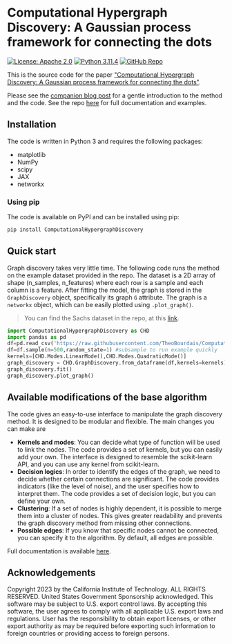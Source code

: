 
# Computational Hypergraph Discovery: A Gaussian process framework for connecting the dots

[![License: Apache 2.0](https://img.shields.io/badge/License-Apache_2.0-yellow.svg)](https://opensource.org/license/apache-2-0/)
[![Python 3.11.4](https://img.shields.io/badge/python-3.11.4-blue.svg)](https://www.python.org/downloads/release/python-3114/)
[![GitHub Repo](https://img.shields.io/badge/GitHub-Repo-red)](https://github.com/TheoBourdais/ComputationalHypergraphDiscovery)

This is the source code for the paper ["Computational Hypergraph Discovery: A Gaussian process framework for connecting the dots"](https://arxiv.org/abs/2311.17007). 

Please see the [companion blog post](https://theobourdais.github.io/posts/2023/11/CHD/) for a gentle introduction to the method and the code. See the repo [here](https://github.com/TheoBourdais/ComputationalHypergraphDiscovery) for full documentation and examples.


## Installation 

The code is written in Python 3 and requires the following packages:
- matplotlib
- NumPy
- scipy
- JAX
- networkx

### Using pip

The code is available on PyPI and can be installed using pip:

```bash
pip install ComputationalHypergraphDiscovery
```


## Quick start

Graph discovery takes very little time. The following code runs the method on the example dataset provided in the repo. The dataset is a 2D array of shape (n_samples, n_features) where each row is a sample and each column is a feature. After fitting the model, the graph is stored in the `GraphDiscovery` object, specifically its graph `G` attribute. The graph is a `networkx` object, which can be easily plotted using `.plot_graph()`.

>You can find the Sachs dataset in the repo, at this [link](https://github.com/TheoBourdais/ComputationalHypergraphDiscovery/blob/main/examples/SachsData.csv).
```python
import ComputationalHypergraphDiscovery as CHD
import pandas as pd
df=pd.read_csv('https://raw.githubusercontent.com/TheoBourdais/ComputationalHypergraphDiscovery/main/examples/SachsData.csv')
df=df.sample(n=500,random_state=1) #subsample to run example quickly
kernels=[CHD.Modes.LinearMode(),CHD.Modes.QuadraticMode()]
graph_discovery = CHD.GraphDiscovery.from_dataframe(df,kernels=kernels)
graph_discovery.fit()
graph_discovery.plot_graph()
```

## Available modifications of the base algorithm

The code gives an easy-to-use interface to manipulate the graph discovery method. It is designed to be modular and flexible. The main changes you can make are
- **Kernels and modes**: You can decide what type of function will be used to link the nodes. The code provides a set of kernels, but you can easily add your own. The interface is designed to resemble the scikit-learn API, and you can use any kernel from scikit-learn. 
- **Decision logics**: In order to identify the edges of the graph, we need to decide whether certain connections are significant. The code provides indicators (like the level of noise), and the user specifies how to interpret them. The code provides a set of decision logic, but you can define your own. 
- **Clustering**: If a set of nodes is highly dependent, it is possible to merge them into a cluster of nodes. This gives greater readability and prevents the graph discovery method from missing other connections. 
- **Possible edges**: If you know that specific nodes cannot be connected, you can specify it to the algorithm. By default, all edges are possible. 


Full documentation is available [here](https://github.com/TheoBourdais/ComputationalHypergraphDiscovery). 

## Acknowledgements

Copyright 2023 by the California Institute of Technology. ALL RIGHTS RESERVED. United States Government Sponsorship acknowledged. This software may be subject to U.S. export control laws. By accepting this software, the user agrees to comply with all applicable U.S. export laws and regulations. User has the responsibility to obtain export licenses, or other export authority as may be required before exporting such information to foreign countries or providing access to foreign persons.
